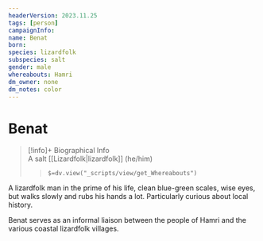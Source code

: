 ```yaml
---
headerVersion: 2023.11.25
tags: [person]
campaignInfo:
name: Benat
born:
species: lizardfolk
subspecies: salt
gender: male
whereabouts: Hamri
dm_owner: none
dm_notes: color
---
```


# Benat
>[!info]+ Biographical Info  
> A salt [[Lizardfolk|lizardfolk]] (he/him)  
>> `$=dv.view("_scripts/view/get_Whereabouts")`

A lizardfolk man in the prime of his life, clean blue-green scales, wise eyes, but walks slowly and rubs his hands a lot. Particularly curious about local history. 

Benat serves as an informal liaison between the people of Hamri and the various coastal lizardfolk villages.